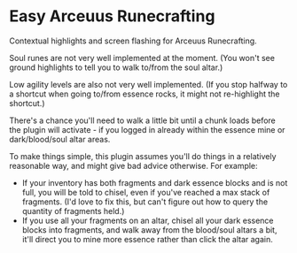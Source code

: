 # Easy Arceuus Runecrafting
Contextual highlights and screen flashing for Arceuus Runecrafting.

Soul runes are not very well implemented at the moment. (You won't see ground highlights to tell you to walk to/from the soul altar.)

Low agility levels are also not very well implemented. (If you stop halfway to a shortcut when going to/from essence rocks, it might not re-highlight the shortcut.)

There's a chance you'll need to walk a little bit until a chunk loads before the plugin will activate - if you logged in already within the essence mine or dark/blood/soul altar areas.

To make things simple, this plugin assumes you'll do things in a relatively reasonable way, and might give bad advice otherwise. For example:
- If your inventory has both fragments and dark essence blocks and is not full, you will be told to chisel, even if you've reached a max stack of fragments. (I'd love to fix this, but can't figure out how to query the quantity of fragments held.)
- If you use all your fragments on an altar, chisel all your dark essence blocks into fragments, and walk away from the blood/soul altars a bit, it'll direct you to mine more essence rather than click the altar again.